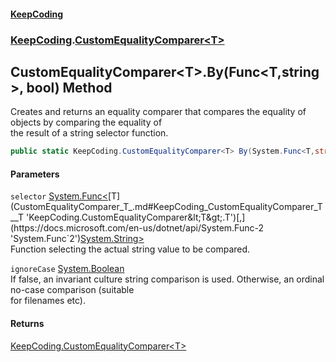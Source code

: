 #### [KeepCoding](index.md 'index')
### [KeepCoding](KeepCoding.md 'KeepCoding').[CustomEqualityComparer&lt;T&gt;](CustomEqualityComparer_T_.md 'KeepCoding.CustomEqualityComparer&lt;T&gt;')
## CustomEqualityComparer&lt;T&gt;.By(Func&lt;T,string&gt;, bool) Method
Creates and returns an equality comparer that compares the equality of objects by comparing the equality of  
the result of a string selector function.
```csharp
public static KeepCoding.CustomEqualityComparer<T> By(System.Func<T,string> selector, bool ignoreCase);
```
#### Parameters
<a name='KeepCoding_CustomEqualityComparer_T__By(System_Func_T_string__bool)_selector'></a>
`selector` [System.Func&lt;](https://docs.microsoft.com/en-us/dotnet/api/System.Func-2 'System.Func`2')[T](CustomEqualityComparer_T_.md#KeepCoding_CustomEqualityComparer_T__T 'KeepCoding.CustomEqualityComparer&lt;T&gt;.T')[,](https://docs.microsoft.com/en-us/dotnet/api/System.Func-2 'System.Func`2')[System.String](https://docs.microsoft.com/en-us/dotnet/api/System.String 'System.String')[&gt;](https://docs.microsoft.com/en-us/dotnet/api/System.Func-2 'System.Func`2')  
Function selecting the actual string value to be compared.
  
<a name='KeepCoding_CustomEqualityComparer_T__By(System_Func_T_string__bool)_ignoreCase'></a>
`ignoreCase` [System.Boolean](https://docs.microsoft.com/en-us/dotnet/api/System.Boolean 'System.Boolean')  
If false, an invariant culture string comparison is used. Otherwise, an ordinal no-case comparison (suitable  
for filenames etc).
  
#### Returns
[KeepCoding.CustomEqualityComparer&lt;](CustomEqualityComparer_T_.md 'KeepCoding.CustomEqualityComparer&lt;T&gt;')[T](CustomEqualityComparer_T_.md#KeepCoding_CustomEqualityComparer_T__T 'KeepCoding.CustomEqualityComparer&lt;T&gt;.T')[&gt;](CustomEqualityComparer_T_.md 'KeepCoding.CustomEqualityComparer&lt;T&gt;')  
